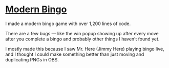 # [Modern Bingo](https://willhanighen.github.io/bingo/)

I made a modern bingo game with over 1,200 lines of code.

There are a few bugs — like the win popup showing up after every move after you complete a bingo and probably other things I haven’t found yet.

I mostly made this because I saw Mr. Here (Jimmy Here) playing bingo live, and I thought I could make something better than just moving and duplicating PNGs in OBS.
